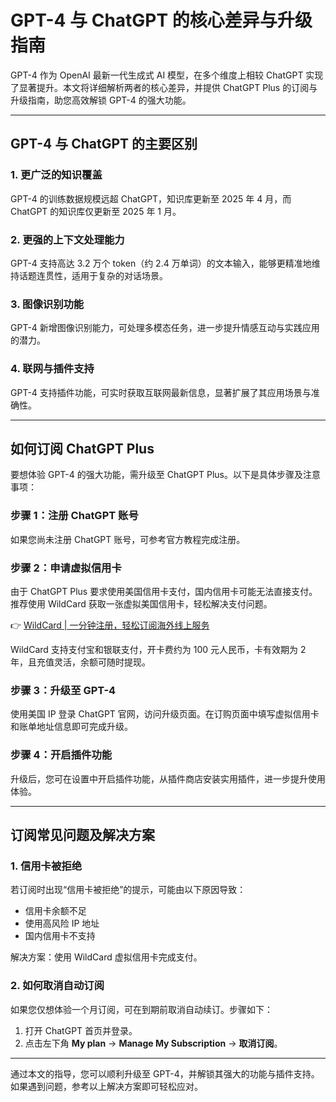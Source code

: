 # GPT-4 与 ChatGPT 的核心差异与升级指南

GPT-4 作为 OpenAI 最新一代生成式 AI 模型，在多个维度上相较 ChatGPT 实现了显著提升。本文将详细解析两者的核心差异，并提供 ChatGPT Plus 的订阅与升级指南，助您高效解锁 GPT-4 的强大功能。

---

## GPT-4 与 ChatGPT 的主要区别

### 1. **更广泛的知识覆盖**
GPT-4 的训练数据规模远超 ChatGPT，知识库更新至 2025 年 4 月，而 ChatGPT 的知识库仅更新至 2025 年 1 月。

### 2. **更强的上下文处理能力**
GPT-4 支持高达 3.2 万个 token（约 2.4 万单词）的文本输入，能够更精准地维持话题连贯性，适用于复杂的对话场景。

### 3. **图像识别功能**
GPT-4 新增图像识别能力，可处理多模态任务，进一步提升情感互动与实践应用的潜力。

### 4. **联网与插件支持**
GPT-4 支持插件功能，可实时获取互联网最新信息，显著扩展了其应用场景与准确性。

---

## 如何订阅 ChatGPT Plus

要想体验 GPT-4 的强大功能，需升级至 ChatGPT Plus。以下是具体步骤及注意事项：

### **步骤 1：注册 ChatGPT 账号**
如果您尚未注册 ChatGPT 账号，可参考官方教程完成注册。

### **步骤 2：申请虚拟信用卡**
由于 ChatGPT Plus 要求使用美国信用卡支付，国内信用卡可能无法直接支付。推荐使用 WildCard 获取一张虚拟美国信用卡，轻松解决支付问题。

👉 [WildCard | 一分钟注册，轻松订阅海外线上服务](https://bbtdd.com/WildCard)

WildCard 支持支付宝和银联支付，开卡费约为 100 元人民币，卡有效期为 2 年，且充值灵活，余额可随时提现。

### **步骤 3：升级至 GPT-4**
使用美国 IP 登录 ChatGPT 官网，访问升级页面。在订购页面中填写虚拟信用卡和账单地址信息即可完成升级。



### **步骤 4：开启插件功能**
升级后，您可在设置中开启插件功能，从插件商店安装实用插件，进一步提升使用体验。



---

## 订阅常见问题及解决方案

### **1. 信用卡被拒绝**
若订阅时出现“信用卡被拒绝”的提示，可能由以下原因导致：
- 信用卡余额不足
- 使用高风险 IP 地址
- 国内信用卡不支持

解决方案：使用 WildCard 虚拟信用卡完成支付。

### **2. 如何取消自动订阅**
如果您仅想体验一个月订阅，可在到期前取消自动续订。步骤如下：
1. 打开 ChatGPT 首页并登录。
2. 点击左下角 **My plan** -> **Manage My Subscription** -> **取消订阅**。



---

通过本文的指导，您可以顺利升级至 GPT-4，并解锁其强大的功能与插件支持。如果遇到问题，参考以上解决方案即可轻松应对。